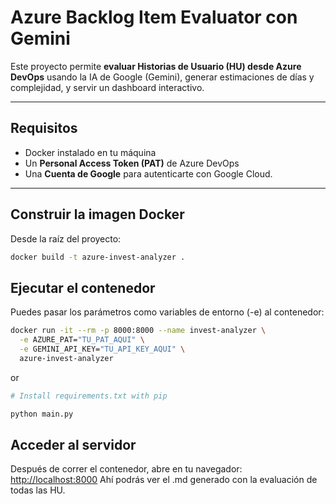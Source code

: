 # Azure Backlog Item Evaluator con Gemini

Este proyecto permite **evaluar Historias de Usuario (HU) desde Azure DevOps** usando la IA de Google (Gemini), generar estimaciones de días y complejidad, y servir un dashboard interactivo.

---

## Requisitos

- Docker instalado en tu máquina  
- Un **Personal Access Token (PAT)** de Azure DevOps  
- Una **Cuenta de Google** para autenticarte con Google Cloud.

---

## Construir la imagen Docker

Desde la raíz del proyecto:

```bash
docker build -t azure-invest-analyzer .
```
## Ejecutar el contenedor

Puedes pasar los parámetros como variables de entorno (-e) al contenedor:

```bash
docker run -it --rm -p 8000:8000 --name invest-analyzer \
  -e AZURE_PAT="TU_PAT_AQUI" \
  -e GEMINI_API_KEY="TU_API_KEY_AQUI" \
  azure-invest-analyzer
```

or

```bash
# Install requirements.txt with pip

python main.py
```
## Acceder al servidor

Después de correr el contenedor, abre en tu navegador: [http://localhost:8000](http://localhost:8000) Ahí podrás ver el .md generado con la evaluación de todas las HU.
